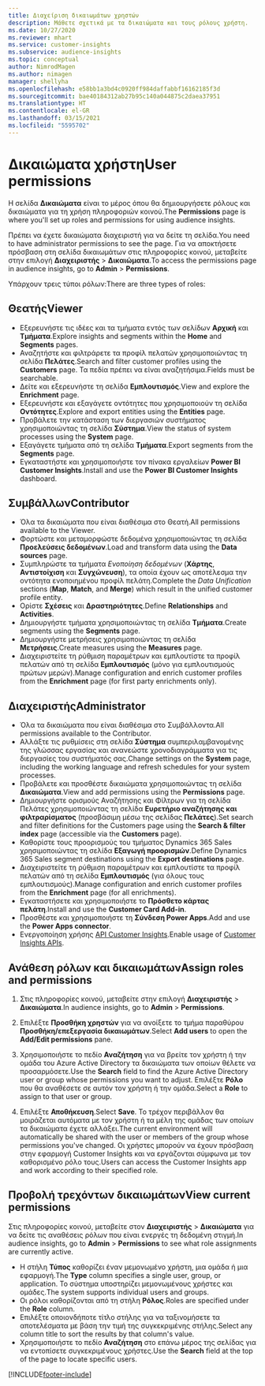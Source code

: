 ```yaml
---
title: Διαχείριση δικαιωμάτων χρηστών
description: Μάθετε σχετικά με τα δικαιώματα και τους ρόλους χρήστη.
ms.date: 10/27/2020
ms.reviewer: mhart
ms.service: customer-insights
ms.subservice: audience-insights
ms.topic: conceptual
author: NimrodMagen
ms.author: nimagen
manager: shellyha
ms.openlocfilehash: e58bb1a3bd4c0920ff984daffabbf16162185f3d
ms.sourcegitcommit: bae40184312ab27b95c140a044875c2daea37951
ms.translationtype: HT
ms.contentlocale: el-GR
ms.lasthandoff: 03/15/2021
ms.locfileid: "5595702"
---
```

# <a name="user-permissions"></a><span data-ttu-id="390ac-103">Δικαιώματα χρήστη</span><span class="sxs-lookup"><span data-stu-id="390ac-103">User permissions</span></span>

<span data-ttu-id="390ac-104">Η σελίδα **Δικαιώματα** είναι το μέρος όπου θα δημιουργήσετε ρόλους και δικαιώματα για τη χρήση πληροφοριών κοινού.</span><span class="sxs-lookup"><span data-stu-id="390ac-104">The **Permissions** page is where you'll set up roles and permissions for using audience insights.</span></span>

<span data-ttu-id="390ac-105">Πρέπει να έχετε δικαιώματα διαχειριστή για να δείτε τη σελίδα.</span><span class="sxs-lookup"><span data-stu-id="390ac-105">You need to have administrator permissions to see the page.</span></span> <span data-ttu-id="390ac-106">Για να αποκτήσετε πρόσβαση στη σελίδα δικαιωμάτων στις πληροφορίες κοινού, μεταβείτε στην επιλογή **Διαχειριστής** > **Δικαιώματα**.</span><span class="sxs-lookup"><span data-stu-id="390ac-106">To access the permissions page in audience insights, go to **Admin** > **Permissions**.</span></span>

<span data-ttu-id="390ac-107">Υπάρχουν τρεις τύποι ρόλων:</span><span class="sxs-lookup"><span data-stu-id="390ac-107">There are three types of roles:</span></span>

## <a name="viewer"></a><span data-ttu-id="390ac-108">Θεατής</span><span class="sxs-lookup"><span data-stu-id="390ac-108">Viewer</span></span>

- <span data-ttu-id="390ac-109">Εξερευνήστε τις ιδέες και τα τμήματα εντός των σελίδων **Αρχική** και **Τμήματα**.</span><span class="sxs-lookup"><span data-stu-id="390ac-109">Explore insights and segments within the **Home** and **Segments** pages.</span></span>
- <span data-ttu-id="390ac-110">Αναζητήστε και φιλτράρετε τα προφίλ πελατών χρησιμοποιώντας τη σελίδα **Πελάτες**.</span><span class="sxs-lookup"><span data-stu-id="390ac-110">Search and filter customer profiles using the **Customers** page.</span></span> <span data-ttu-id="390ac-111">Τα πεδία πρέπει να είναι αναζητήσιμα.</span><span class="sxs-lookup"><span data-stu-id="390ac-111">Fields must be searchable.</span></span>
- <span data-ttu-id="390ac-112">Δείτε και εξερευνήστε τη σελίδα **Εμπλουτισμός**.</span><span class="sxs-lookup"><span data-stu-id="390ac-112">View and explore the **Enrichment** page.</span></span>
- <span data-ttu-id="390ac-113">Εξερευνήστε και εξαγάγετε οντότητες που χρησιμοποιούν τη σελίδα **Οντότητες**.</span><span class="sxs-lookup"><span data-stu-id="390ac-113">Explore and export entities using the **Entities** page.</span></span>
- <span data-ttu-id="390ac-114">Προβάλετε την κατάσταση των διεργασιών συστήματος χρησιμοποιώντας τη σελίδα **Σύστημα**.</span><span class="sxs-lookup"><span data-stu-id="390ac-114">View the status of system processes  using the **System** page.</span></span>
- <span data-ttu-id="390ac-115">Εξαγάγετε τμήματα από τη σελίδα **Τμήματα**.</span><span class="sxs-lookup"><span data-stu-id="390ac-115">Export segments from the **Segments** page.</span></span>
- <span data-ttu-id="390ac-116">Εγκαταστήστε και χρησιμοποιήστε τον πίνακα εργαλείων **Power BI Customer Insights**.</span><span class="sxs-lookup"><span data-stu-id="390ac-116">Install and use the **Power BI Customer Insights** dashboard.</span></span>

## <a name="contributor"></a><span data-ttu-id="390ac-117">Συμβάλλων</span><span class="sxs-lookup"><span data-stu-id="390ac-117">Contributor</span></span>

- <span data-ttu-id="390ac-118">Όλα τα δικαιώματα που είναι διαθέσιμα στο Θεατή.</span><span class="sxs-lookup"><span data-stu-id="390ac-118">All permissions available to the Viewer.</span></span>
- <span data-ttu-id="390ac-119">Φορτώστε και μεταμορφώστε δεδομένα χρησιμοποιώντας τη σελίδα **Προελεύσεις δεδομένων**.</span><span class="sxs-lookup"><span data-stu-id="390ac-119">Load and transform data using the **Data sources** page.</span></span>
- <span data-ttu-id="390ac-120">Συμπληρώστε τα τμήματα *Ενοποίηση δεδομένων* (**Χάρτης**, **Αντιστοίχιση** και **Συγχώνευση**), τα οποία έχουν ως αποτέλεσμα την οντότητα ενοποιημένου προφίλ πελάτη.</span><span class="sxs-lookup"><span data-stu-id="390ac-120">Complete the *Data Unification* sections (**Map**, **Match**, and **Merge**) which result in the unified customer profile entity.</span></span>
- <span data-ttu-id="390ac-121">Ορίστε **Σχέσεις** και **Δραστηριότητες**.</span><span class="sxs-lookup"><span data-stu-id="390ac-121">Define **Relationships** and **Activities**.</span></span>
- <span data-ttu-id="390ac-122">Δημιουργήστε τμήματα χρησιμοποιώντας τη σελίδα **Τμήματα**.</span><span class="sxs-lookup"><span data-stu-id="390ac-122">Create segments using the **Segments** page.</span></span>
- <span data-ttu-id="390ac-123">Δημιουργήστε μετρήσεις χρησιμοποιώντας τη σελίδα **Μετρήσεις**.</span><span class="sxs-lookup"><span data-stu-id="390ac-123">Create measures using the **Measures** page.</span></span>
- <span data-ttu-id="390ac-124">Διαχειριστείτε τη ρύθμιση παραμέτρων και εμπλουτίστε τα προφίλ πελατών από τη σελίδα **Εμπλουτισμός** (μόνο για εμπλουτισμούς πρώτων μερών).</span><span class="sxs-lookup"><span data-stu-id="390ac-124">Manage configuration and enrich customer profiles from the **Enrichment** page (for first party enrichments only).</span></span>

## <a name="administrator"></a><span data-ttu-id="390ac-125">Διαχειριστής</span><span class="sxs-lookup"><span data-stu-id="390ac-125">Administrator</span></span>

- <span data-ttu-id="390ac-126">Όλα τα δικαιώματα που είναι διαθέσιμα στο Συμβάλλοντα.</span><span class="sxs-lookup"><span data-stu-id="390ac-126">All permissions available to the Contributor.</span></span>
- <span data-ttu-id="390ac-127">Αλλάξτε τις ρυθμίσεις στη σελίδα **Σύστημα** συμπεριλαμβανομένης της γλώσσας εργασίας και ανανεώστε χρονοδιαγράμματα για τις διεργασίες του συστήματός σας.</span><span class="sxs-lookup"><span data-stu-id="390ac-127">Change settings on the **System** page, including the working language and refresh schedules for your system processes.</span></span>
- <span data-ttu-id="390ac-128">Προβάλετε και προσθέστε δικαιώματα χρησιμοποιώντας τη σελίδα **Δικαιώματα**.</span><span class="sxs-lookup"><span data-stu-id="390ac-128">View and add permissions using the **Permissions** page.</span></span>
- <span data-ttu-id="390ac-129">Δημιουργήστε ορισμούς Αναζήτησης και Φίλτρων για τη σελίδα Πελάτες χρησιμοποιώντας τη σελίδα **Ευρετήριο αναζήτησης και φιλτραρίσματος** (προσβάσιμη μέσω της σελίδας **Πελάτες**).</span><span class="sxs-lookup"><span data-stu-id="390ac-129">Set search and filter definitions for the Customers page using the **Search & filter index** page (accessible via the **Customers** page).</span></span>
- <span data-ttu-id="390ac-130">Καθορίστε τους προορισμούς του τμήματος Dynamics 365 Sales χρησιμοποιώντας τη σελίδα **Εξαγωγή προορισμών**.</span><span class="sxs-lookup"><span data-stu-id="390ac-130">Define Dynamics 365 Sales segment destinations using the **Export destinations** page.</span></span>
- <span data-ttu-id="390ac-131">Διαχειριστείτε τη ρύθμιση παραμέτρων και εμπλουτίστε τα προφίλ πελατών από τη σελίδα **Εμπλουτισμός** (για όλους τους εμπλουτισμούς).</span><span class="sxs-lookup"><span data-stu-id="390ac-131">Manage configuration and enrich customer profiles from the **Enrichment** page (for all enrichments).</span></span>
- <span data-ttu-id="390ac-132">Εγκαταστήσετε και χρησιμοποιήστε το **Πρόσθετο κάρτας πελάτη**.</span><span class="sxs-lookup"><span data-stu-id="390ac-132">Install and use the **Customer Card Add-in**.</span></span>
- <span data-ttu-id="390ac-133">Προσθέστε και χρησιμοποιήστε τη **Σύνδεση Power Apps**.</span><span class="sxs-lookup"><span data-stu-id="390ac-133">Add and use the **Power Apps connector**.</span></span>
- <span data-ttu-id="390ac-134">Ενεργοποίηση χρήσης [API Customer Insights](apis.md).</span><span class="sxs-lookup"><span data-stu-id="390ac-134">Enable usage of [Customer Insights APIs](apis.md).</span></span>

## <a name="assign-roles-and-permissions"></a><span data-ttu-id="390ac-135">Ανάθεση ρόλων και δικαιωμάτων</span><span class="sxs-lookup"><span data-stu-id="390ac-135">Assign roles and permissions</span></span>

1. <span data-ttu-id="390ac-136">Στις πληροφορίες κοινού, μεταβείτε στην επιλογή **Διαχειριστής** > **Δικαιώματα**.</span><span class="sxs-lookup"><span data-stu-id="390ac-136">In audience insights, go to **Admin** > **Permissions**.</span></span>

1. <span data-ttu-id="390ac-137">Επιλέξτε **Προσθήκη χρηστών** για να ανοίξετε το τμήμα παραθύρου **Προσθήκη/επεξεργασία δικαιωμάτων**.</span><span class="sxs-lookup"><span data-stu-id="390ac-137">Select **Add users** to open the **Add/Edit permissions** pane.</span></span>

1. <span data-ttu-id="390ac-138">Χρησιμοποιήστε το πεδίο **Αναζήτηση** για να βρείτε τον χρήστη ή την ομάδα του Azure Active Directory τα δικαιώματα των οποίων θέλετε να προσαρμόσετε.</span><span class="sxs-lookup"><span data-stu-id="390ac-138">Use the **Search** field to find the Azure Active Directory user or group whose permissions you want to adjust.</span></span> <span data-ttu-id="390ac-139">Επιλέξτε **Ρόλο** που θα αναθέσετε σε αυτόν τον χρήστη ή την ομάδα.</span><span class="sxs-lookup"><span data-stu-id="390ac-139">Select a **Role** to assign to that user or group.</span></span>

1. <span data-ttu-id="390ac-140">Επιλέξτε **Αποθήκευση**.</span><span class="sxs-lookup"><span data-stu-id="390ac-140">Select **Save**.</span></span> <span data-ttu-id="390ac-141">Το τρέχον περιβάλλον θα μοιράζεται αυτόματα με τον χρήστη ή τα μέλη της ομάδας των οποίων τα δικαιώματα έχετε αλλάξει.</span><span class="sxs-lookup"><span data-stu-id="390ac-141">The current environment will automatically be shared with the user or members of the group whose permissions you've changed.</span></span> <span data-ttu-id="390ac-142">Οι χρήστες μπορούν να έχουν πρόσβαση στην εφαρμογή Customer Insights και να εργάζονται σύμφωνα με τον καθορισμένο ρόλο τους.</span><span class="sxs-lookup"><span data-stu-id="390ac-142">Users can access the Customer Insights app and work according to their specified role.</span></span>

## <a name="view-current-permissions"></a><span data-ttu-id="390ac-143">Προβολή τρεχόντων δικαιωμάτων</span><span class="sxs-lookup"><span data-stu-id="390ac-143">View current permissions</span></span>

<span data-ttu-id="390ac-144">Στις πληροφορίες κοινού, μεταβείτε στον **Διαχειριστής** > **Δικαιώματα** για να δείτε τις αναθέσεις ρόλων που είναι ενεργές τη δεδομένη στιγμή.</span><span class="sxs-lookup"><span data-stu-id="390ac-144">In audience insights, go to **Admin** > **Permissions** to see what role assignments are currently active.</span></span>

- <span data-ttu-id="390ac-145">Η στήλη **Τύπος** καθορίζει έναν μεμονωμένο χρήστη, μια ομάδα ή μια εφαρμογή.</span><span class="sxs-lookup"><span data-stu-id="390ac-145">The **Type** column specifies a single user, group, or application.</span></span> <span data-ttu-id="390ac-146">Το σύστημα υποστηρίζει μεμονωμένους χρήστες και ομάδες.</span><span class="sxs-lookup"><span data-stu-id="390ac-146">The system supports individual users and groups.</span></span>
- <span data-ttu-id="390ac-147">Οι ρόλοι καθορίζονται από τη στήλη **Ρόλος**.</span><span class="sxs-lookup"><span data-stu-id="390ac-147">Roles are specified under the **Role** column.</span></span>
- <span data-ttu-id="390ac-148">Επιλέξτε οποιονδήποτε τίτλο στήλης για να ταξινομήσετε τα αποτελέσματα με βάση την τιμή της συγκεκριμένης στήλης.</span><span class="sxs-lookup"><span data-stu-id="390ac-148">Select any column title to sort the results by that column's value.</span></span>
- <span data-ttu-id="390ac-149">Χρησιμοποιήστε το πεδίο **Αναζήτηση** στο επάνω μέρος της σελίδας για να εντοπίσετε συγκεκριμένους χρήστες.</span><span class="sxs-lookup"><span data-stu-id="390ac-149">Use the **Search** field at the top of the page to locate specific users.</span></span>


[!INCLUDE[footer-include](../includes/footer-banner.md)]